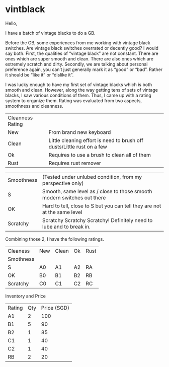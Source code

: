 # vintblack

Hello,

I have a batch of vintage blacks to do a GB.

Before the GB, some experiences from me working with vintage black switches. Are vintage black switches overrated or decently good? I would say both. First, the qualities of “vintage black” are not constant. There are ones which are super smooth and clean. There are also ones which are extremely scratch and dirty. Secondly, we are talking about personal preference again, you can’t just generally mark it as “good” or “bad”. Rather it should be “like it” or “dislike it”.

I was lucky enough to have my first set of vintage blacks which is both smooth and clean. However, along the way getting tens of sets of vintage blacks, I saw various conditions of them. Thus, I came up with a rating system to organize them. Rating was evaluated from two aspects, smoothness and cleanness.

<table>
  <tr>
   <td>Cleanness Rating
   </td>
   <td>
   </td>
  </tr>
  <tr>
   <td>New
   </td>
   <td>From brand new keyboard
   </td>
  </tr>
  <tr>
   <td>Clean
   </td>
   <td>Little cleaning effort is need to brush off dusts/Little rust on a few
   </td>
  </tr>
  <tr>
   <td>Ok
   </td>
   <td>Requires to use a brush to clean all of them
   </td>
  </tr>
  <tr>
   <td>Rust
   </td>
   <td>Requires rust remover
   </td>
  </tr>
</table>

<table>
  <tr>
   <td>Smoothness
   </td>
   <td>(Tested under unlubed condition, from my perspective only)
   </td>
  </tr>
  <tr>
   <td>S
   </td>
   <td>Smooth, same level as / close to those smooth modern switches out there
   </td>
  </tr>
  <tr>
   <td>OK
   </td>
   <td>Hard to tell, close to S but you can tell they are not at the same level
   </td>
  </tr>
  <tr>
   <td>Scratchy
   </td>
   <td>Scratchy Scratchy Scratchy! Definitely need to lube and to break in.
   </td>
  </tr>
</table>

Combining those 2, I have the following ratings.

<table>
  <tr>
   <td>Cleaness
   </td>
   <td>New
   </td>
   <td>Clean
   </td>
   <td>Ok
   </td>
   <td>Rust
   </td>
  </tr>
  <tr>
   <td>Smothness
   </td>
   <td>
   </td>
   <td>
   </td>
   <td>
   </td>
   <td>
   </td>
  </tr>
  <tr>
   <td>S
   </td>
   <td>A0
   </td>
   <td>A1
   </td>
   <td>A2</td>
   <td>RA
   </td>
  </tr>
  <tr>
   <td>OK
   </td>
   <td>B0
   </td>
   <td>B1
   </td>
   <td>B2
   </td>
   <td>RB
   </td>
  </tr>
  <tr>
   <td>Scratchy
   </td>
   <td>C0
   </td>
   <td>C1
   </td>
   <td>C2
   </td>
   <td>RC
   </td>
  </tr>
</table>

Inventory and Price


<table>
  <tr>
   <td>Rating
   </td>
   <td>Qty
   </td>
   <td>Price (SGD)
   </td>
  </tr>
  <tr>
   <td>A1
   </td>
   <td>2
   </td>
   <td>100
   </td>
  </tr>
  <tr>
   <td>B1
   </td>
   <td>5
   </td>
   <td>90
   </td>
  </tr>
  <tr>
   <td>B2
   </td>
   <td>1
   </td>
   <td>85
   </td>
  </tr>
  <tr>
   <td>C1
   </td>
   <td>1
   </td>
   <td>40
   </td>
  </tr>
  <tr>
   <td>C2
   </td>
   <td>1
   </td>
   <td>40
   </td>
  </tr>
  <tr>
   <td>RB
   </td>
   <td>2
   </td>
   <td>20
   </td>
  </tr>
</table>



 
